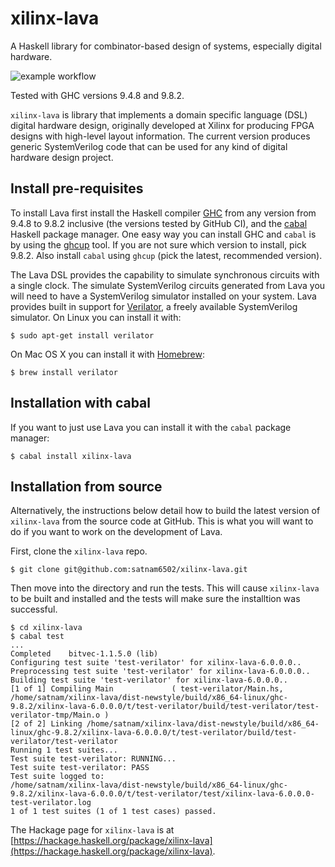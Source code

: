 # xilinx-lava
A Haskell library for combinator-based design of systems, especially digital hardware.

![example workflow](https://github.com/satnam6502/xilinx-lava/actions/workflows/haskell-ci.yml/badge.svg)

Tested with GHC versions 9.4.8 and 9.8.2.

`xilinx-lava` is library that implements a domain specific language (DSL) digital hardware design, originally developed at Xilinx for producing FPGA designs with high-level layout information. The current version produces generic SystemVerilog code that can be used for any kind of digital hardware design project.

## Install pre-requisites
To install Lava first install the Haskell compiler [GHC](https://www.haskell.org/ghc/download.html) from any version from 9.4.8 to 9.8.2 inclusive (the versions tested by GitHub CI), and the [cabal](https://www.haskell.org/cabal/) Haskell package manager. One easy way you can install GHC and `cabal` is by using the [ghcup](https://www.haskell.org/ghcup/) tool. If you are not sure which version to install, pick 9.8.2. Also install `cabal` using `ghcup` (pick the latest, recommended version).

The Lava DSL provides the capability to simulate synchronous circuits with a single clock. The simulate SystemVerilog circuits generated from Lava you will need to have a SystemVerilog simulator installed on your system. Lava provides built in support for [Verilator](https://www.veripool.org/verilator/), a freely available SystemVerilog simulator. On Linux you can install it with:

```console
$ sudo apt-get install verilator
```

On Mac OS X you can install it with [Homebrew](https://brew.sh/):

```console
$ brew install verilator
```

## Installation with cabal
If you want to just use Lava you can install it with the `cabal` package manager:

```console
$ cabal install xilinx-lava
```

## Installation from source
Alternatively, the instructions below detail how to build the latest version of `xilinx-lava` from the source code at GitHub. This is what you will want to do if you want to work on the development of Lava.

First, clone the `xilinx-lava` repo.

```console
$ git clone git@github.com:satnam6502/xilinx-lava.git
```

Then move into the directory and run the tests. This will cause `xilinx-lava` to be built and installed and the tests will make sure the installtion was successful.

```console
$ cd xilinx-lava
$ cabal test
...
Completed    bitvec-1.1.5.0 (lib)
Configuring test suite 'test-verilator' for xilinx-lava-6.0.0.0..
Preprocessing test suite 'test-verilator' for xilinx-lava-6.0.0.0..
Building test suite 'test-verilator' for xilinx-lava-6.0.0.0..
[1 of 1] Compiling Main             ( test-verilator/Main.hs, /home/satnam/xilinx-lava/dist-newstyle/build/x86_64-linux/ghc-9.8.2/xilinx-lava-6.0.0.0/t/test-verilator/build/test-verilator/test-verilator-tmp/Main.o )
[2 of 2] Linking /home/satnam/xilinx-lava/dist-newstyle/build/x86_64-linux/ghc-9.8.2/xilinx-lava-6.0.0.0/t/test-verilator/build/test-verilator/test-verilator
Running 1 test suites...
Test suite test-verilator: RUNNING...
Test suite test-verilator: PASS
Test suite logged to:
/home/satnam/xilinx-lava/dist-newstyle/build/x86_64-linux/ghc-9.8.2/xilinx-lava-6.0.0.0/t/test-verilator/test/xilinx-lava-6.0.0.0-test-verilator.log
1 of 1 test suites (1 of 1 test cases) passed.
```

The Hackage page for `xilinx-lava` is at [https://hackage.haskell.org/package/xilinx-lava](https://hackage.haskell.org/package/xilinx-lava).

